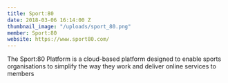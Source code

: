 ```yaml
---
title: Sport:80
date: 2018-03-06 16:14:00 Z
thumbnail_image: "/uploads/sport_80.png"
member: Sport:80
website: https://www.sport80.com/
---
```


The Sport:80 Platform is a cloud-based platform designed to enable sports organisations to simplify the way they work and deliver online services to members